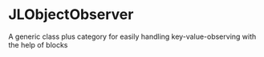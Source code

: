 JLObjectObserver
================

A generic class plus category for easily handling key-value-observing with the help of blocks
